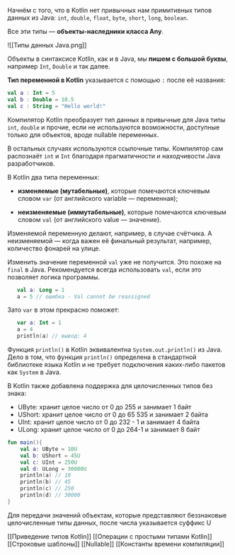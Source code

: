 Начнём с того, что в Kotlin нет привычных нам примитивных типов данных из Java: `int`, `double`, `float`, `byte`, `short`, `long`, `boolean`.

Все эти типы — **объекты-наследники класса Any**.

![[Типы данных Java.png]]

Объекты в синтаксисе Kotlin, как и в Java, мы **пишем с большой буквы**, например `Int`, `Double` и так далее.

**Тип переменной в Kotlin** указывается с помощью `:` после её названия:

```Kotlin
val a : Int = 5 
val b : Double = 10.5
val c : String = "Hello world!" 
```

Компилятор Kotlin преобразует тип данных в привычные для Java типы `int`, `double` и прочие, если не используются возможности, доступные только для объектов, вроде nullable переменных.

В остальных случаях используются ссылочные типы. Компилятор сам распознаёт `int` и `Int` благодаря прагматичности и находчивости Java разработчиков.

В Kotlin два типа переменных:

- **изменяемые (мутабельные)**, которые помечаются ключевым словом `var` (от английского variable — переменная);
    
- **неизменяемые (иммутабельные)**, которые помечаются ключевым словом `val` (от английского value — значение).
    

Изменяемой переменную делают, например, в случае счётчика. А неизменяемой — когда важен её финальный результат, например, количество фонарей на улице.

Изменить значение переменной `val` уже не получится. Это похоже на `final` в Java. Рекомендуется всегда использовать `val`, если это позволяет логика программы.

```Kotlin
   val a: Long = 1
   a = 5 // ошибка - Val cannot be reassigned 
```

Зато `var` в этом прекрасно поможет:

```Kotlin
   var a: Int = 1
   a = 4
   println(a) // вывод: 4 
```

Функция `println()` в Kotlin эквивалентна `System.out.println()` из Java.
Дело в том, что функция `println()` определена в стандартной библиотеке языка Kotlin и не требует подключения каких-либо пакетов как `System` в Java.

В Kotlin также добавлена поддержка для целочисленных типов без знака:

- UByte: хранит целое число от 0 до 255 и занимает 1 байт
- UShort: хранит целое число от 0 до 65 535 и занимает 2 байта
- UInt: хранит целое число от 0 до 232 - 1 и занимает 4 байта
- ULong: хранит целое число от 0 до 264-1 и занимает 8 байт


```Kotlin
fun main(){
    val a: UByte = 10U
    val b: UShort = 45U
    val c: UInt = 250U
    val d: ULong = 30000U
    println(a) // 10
    println(b) // 45
    println(c) // 250
    println(d) // 30000
}
```

Для передачи значений объектам, которые представляют беззнаковые целочисленные типы данных, после числа указывается суффикс U

[[Приведение типов Kotlin]]
[[Операции с простыми типами Kotlin]]
[[Строковые шаблоны]]
[[Nullable]]
[[Константы времени компиляции]]